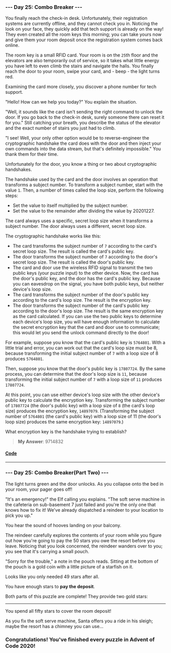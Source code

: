 ### --- Day 25: Combo Breaker ---
You finally reach the check-in desk. Unfortunately, their registration systems are currently offline, and they cannot check you in. Noticing the look on your face, they quickly add that tech support is already on the way! They even created all the room keys this morning; you can take yours now and give them your room deposit once the registration system comes back online.

The room key is a small RFID card. Your room is on the ```25```th floor and the elevators are also temporarily out of service, so it takes what little energy you have left to even climb the stairs and navigate the halls. You finally reach the door to your room, swipe your card, and - beep - the light turns red.

Examining the card more closely, you discover a phone number for tech support.

"Hello! How can we help you today?" You explain the situation.

"Well, it sounds like the card isn't sending the right command to unlock the door. If you go back to the check-in desk, surely someone there can reset it for you." Still catching your breath, you describe the status of the elevator and the exact number of stairs you just had to climb.

"I see! Well, your only other option would be to reverse-engineer the cryptographic handshake the card does with the door and then inject your own commands into the data stream, but that's definitely impossible." You thank them for their time.

Unfortunately for the door, you know a thing or two about cryptographic handshakes.

The handshake used by the card and the door involves an operation that transforms a subject number. To transform a subject number, start with the value ```1```. Then, a number of times called the loop size, perform the following steps:

* Set the value to itself multiplied by the subject number.
* Set the value to the remainder after dividing the value by 20201227.

The card always uses a specific, secret loop size when it transforms a subject number. The door always uses a different, secret loop size.

The cryptographic handshake works like this:

* The card transforms the subject number of ```7``` according to the card's secret loop size. The result is called the card's public key.
* The door transforms the subject number of ```7``` according to the door's secret loop size. The result is called the door's public key.
* The card and door use the wireless RFID signal to transmit the two public keys (your puzzle input) to the other device. Now, the card has the door's public key, and the door has the card's public key. Because you can eavesdrop on the signal, you have both public keys, but neither device's loop size.
* The card transforms the subject number of the door's public key according to the card's loop size. The result is the encryption key.
* The door transforms the subject number of the card's public key according to the door's loop size. The result is the same encryption key as the card calculated.
If you can use the two public keys to determine each device's loop size, you will have enough information to calculate the secret encryption key that the card and door use to communicate; this would let you send the unlock command directly to the door!

For example, suppose you know that the card's public key is ```5764801```. With a little trial and error, you can work out that the card's loop size must be 8, because transforming the initial subject number of ```7``` with a loop size of 8 produces ```5764801```.

Then, suppose you know that the door's public key is ```17807724```. By the same process, you can determine that the door's loop size is ```11```, because transforming the initial subject number of ```7``` with a loop size of ```11``` produces ```17807724```.

At this point, you can use either device's loop size with the other device's public key to calculate the encryption key. Transforming the subject number of ```17807724``` (the door's public key) with a loop size of ```8``` (the card's loop size) produces the encryption key, ```14897079```. (Transforming the subject number of ```5764801``` (the card's public key) with a loop size of 11 (the door's loop size) produces the same encryption key: ```14897079```.)

What encryption key is the handshake trying to establish?
> **My Answer**: 9714832
#### [Code](https://github.com/Kabiirk/advent-of-code-2020-entries/blob/main/Day25/Day25.py)

------

### --- Day 25: Combo Breaker(Part Two) ---
The light turns green and the door unlocks. As you collapse onto the bed in your room, your pager goes off!

"It's an emergency!" the Elf calling you explains. "The soft serve machine in the cafeteria on sub-basement 7 just failed and you're the only one that knows how to fix it! We've already dispatched a reindeer to your location to pick you up."

You hear the sound of hooves landing on your balcony.

The reindeer carefully explores the contents of your room while you figure out how you're going to pay the 50 stars you owe the resort before you leave. Noticing that you look concerned, the reindeer wanders over to you; you see that it's carrying a small pouch.

"Sorry for the trouble," a note in the pouch reads. Sitting at the bottom of the pouch is a gold coin with a little picture of a starfish on it.

Looks like you only needed 49 stars after all.

You have enough stars to **pay the deposit**.

Both parts of this puzzle are complete! They provide two gold stars: 

------

You spend all fifty stars to cover the room deposit!

As you fix the soft serve machine, Santa offers you a ride in his sleigh; maybe the resort has a chimney you can use...

### Congratulations! You've finished every puzzle in Advent of Code 2020!